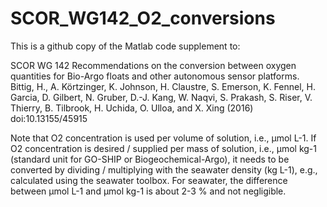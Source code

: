 # SCOR_WG142_O2_conversions
This is a github copy of the Matlab code supplement to: 

SCOR WG 142 Recommendations on the conversion between oxygen quantities for Bio-Argo floats and other autonomous sensor platforms. Bittig, H., A. Körtzinger, K. Johnson, H. Claustre, S. Emerson, K. Fennel, H. Garcia, D. Gilbert, N. Gruber, D.-J. Kang, W. Naqvi, S. Prakash, S. Riser, V. Thierry, B. Tilbrook, H. Uchida, O. Ulloa, and X. Xing 
(2016) doi:10.13155/45915

Note that O2 concentration is used per volume of solution, i.e., µmol L-1. If O2 concentration is desired / supplied per mass of solution, i.e., µmol kg-1 (standard unit for GO-SHIP or Biogeochemical-Argo), it needs to be converted by dividing / multiplying with the seawater density (kg L-1), e.g., calculated using the seawater toolbox. For seawater, the difference between µmol L-1 and µmol kg-1 is about 2-3 % and not negligible.
